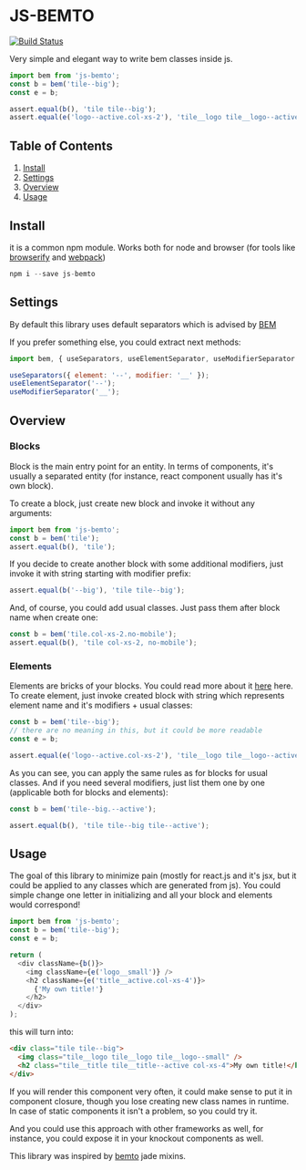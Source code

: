 # JS-BEMTO
[![Build Status](https://travis-ci.org/Bloomca/js-bemto.svg?branch=master)](https://travis-ci.org/Bloomca/js-bemto)

Very simple and elegant way to write bem classes inside js.

```javascript
import bem from 'js-bemto';
const b = bem('tile--big');
const e = b;

assert.equal(b(), 'tile tile--big');
assert.equal(e('logo--active.col-xs-2'), 'tile__logo tile__logo--active col-xs-2');
```

## Table of Contents

1. [Install](#install)
2. [Settings](#settings)
3. [Overview](#overview)
4. [Usage](#usage)

## Install
it is a common npm module. Works both for node and browser (for tools like [browserify](http://browserify.org/) and [webpack](https://webpack.github.io/))

```javascript
npm i --save js-bemto
```

## Settings
By default this library uses default separators which is advised by [BEM](https://en.bem.info/method/naming-convention/)

If you prefer something else, you could extract next methods:
```javascript
import bem, { useSeparators, useElementSeparator, useModifierSeparator } from 'js-bemto';

useSeparators({ element: '--', modifier: '__' });
useElementSeparator('--');
useModifierSeparator('__');
```

## Overview
### Blocks
Block is the main entry point for an entity. In terms of components, it's usually a separated entity (for instance, react component usually has it's own block).

To create a block, just create new block and invoke it without any arguments:
```javascript
import bem from 'js-bemto';
const b = bem('tile');
assert.equal(b(), 'tile');
```
If you decide to create another block with some additional modifiers, just invoke it with string starting with modifier prefix:
```javascript
assert.equal(b('--big'), 'tile tile--big');
```
And, of course, you could add usual classes. Just pass them after block name when create one:
```javascript
const b = bem('tile.col-xs-2.no-mobile');
assert.equal(b(), 'tile col-xs-2, no-mobile');
```
### Elements
Elements are bricks of your blocks. You could read more about it [here](https://en.bem.info/method/) here.
To create element, just invoke created block with string which represents element name and it's modifiers + usual classes:
```javascript
const b = bem('tile--big');
// there are no meaning in this, but it could be more readable
const e = b;

assert.equal(e('logo--active.col-xs-2'), 'tile__logo tile__logo--active col-xs-2');
```
As you can see, you can apply the same rules as for blocks for usual classes.
And if you need several modifiers, just list them one by one (applicable both for blocks and elements):
```javascript
const b = bem('tile--big.--active');

assert.equal(b(), 'tile tile--big tile--active');
```
## Usage
The goal of this library to minimize pain (mostly for react.js and it's jsx, but it could be applied to any classes which are generated from js). You could simple change one letter in initializing and all your block and elements would correspond!

```javascript
import bem from 'js-bemto';
const b = bem('tile--big');
const e = b;

return (
  <div className={b()}>
    <img className={e('logo__small')} />
    <h2 className={e('title__active.col-xs-4')}>
      {'My own title!'}
    </h2>
  </div>
);
```

this will turn into:
```html
<div class="tile tile--big">
  <img class="tile__logo tile__logo tile__logo--small" />
  <h2 class="tile__title tile__title--active col-xs-4">My own title!</h2>
</div>
```

If you will render this component very often, it could make sense to put it in component closure, though you lose creating new class names in runtime. In case of static components it isn't a problem, so you could try it.

And you could use this approach with other frameworks as well, for instance, you could expose it in your knockout components as well.

This library was inspired by [bemto](https://github.com/kizu/bemto) jade mixins.
